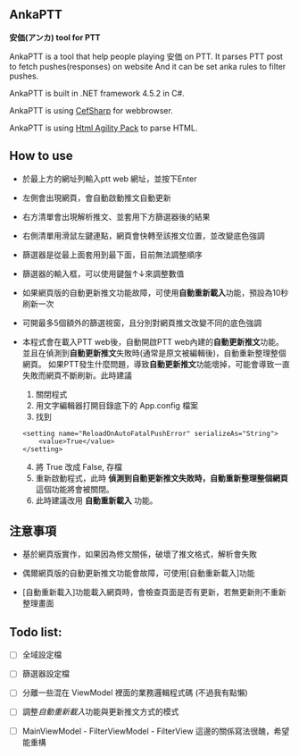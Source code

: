 ## AnkaPTT
**安価(アンカ) tool for PTT**

AnkaPTT is a tool that help people playing 安価 on PTT. It parses PTT post to fetch pushes(responses) on website And it can be set anka rules to filter pushes. 

AnkaPTT is built in .NET framework 4.5.2 in C#.

AnkaPTT is using [CefSharp](https://github.com/cefsharp/CefSharp) for webbrowser.

AnkaPTT is using [Html Agility Pack](https://github.com/zzzprojects/html-agility-pack) to parse HTML.

## How to use

* 於最上方的網址列輸入ptt web 網址，並按下Enter

* 左側會出現網頁，會自動啟動推文自動更新

* 右方清單會出現解析推文、並套用下方篩選器後的結果

* 右側清單用滑鼠左鍵連點，網頁會快轉至該推文位置，並改變底色強調

* 篩選器是從最上面套用到最下面，目前無法調整順序

* 篩選器的輸入框，可以使用鍵盤↑↓來調整數值

* 如果網頁版的自動更新推文功能故障，可使用**自動重新載入**功能，預設為10秒刷新一次

* 可開最多5個額外的篩選視窗，且分別對網頁推文改變不同的底色強調

* 本程式會在載入PTT web後，自動開啟PTT web內建的**自動更新推文**功能。 並且在偵測到**自動更新推文**失敗時(通常是原文被編輯後)，自動重新整理整個網頁。 
如果PTT發生什麼問題，導致**自動更新推文**功能壞掉，可能會導致一直失敗而網頁不斷刷新。此時建議
	1. 關閉程式
	2. 用文字編輯器打開目錄底下的 App.config 檔案
	3. 找到 
	``` 
	<setting name="ReloadOnAutoFatalPushError" serializeAs="String">
        <value>True</value>
    </setting>
	```
	4. 將 True 改成 False, 存檔
	5. 重新啟動程式，此時 **偵測到自動更新推文失敗時，自動重新整理整個網頁** 這個功能將會被關閉。
	6. 此時建議改用 **自動重新載入** 功能。

## 注意事項

* 基於網頁版實作，如果因為修文關係，破壞了推文格式，解析會失敗

* 偶爾網頁版的自動更新推文功能會故障，可使用[自動重新載入]功能

* [自動重新載入]功能載入網頁時，會檢查頁面是否有更新，若無更新則不重新整理畫面

## Todo list:

- [ ] 全域設定檔

- [ ] 篩選器設定檔

- [ ] 分離一些混在 ViewModel 裡面的業務邏輯程式碼 (不過我有點懶)

- [ ] 調整*自動重新載入*功能與更新推文方式的模式

- [ ] MainViewModel - FilterViewModel - FilterView 這邊的關係寫法很醜，希望能重構
